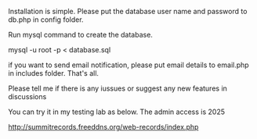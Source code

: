 Installation is simple.  Please put the database user name and password to db.php in config folder.  

Run mysql command to create the database.

mysql -u root -p < database.sql

if you want to send email notification, please put email details to email.php in includes folder.  That's all.  

Please tell me if there is any iussues or suggest any new features in discussions

You can try it in my testing lab as below.  The admin access is 2025

http://summitrecords.freeddns.org/web-records/index.php
